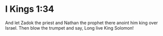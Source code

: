 # I Kings 1:34

And let Zadok the priest and Nathan the prophet there anoint him king over Israel. Then blow the trumpet and say, Long live King Solomon!
